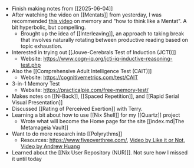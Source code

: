 - Finish making notes from [[2025-06-04]]
- After watching the video on [[Mentats]] from yesterday, I was recommended [this video](https://www.youtube.com/watch?v=ijm66YXxWfQ) on memory and "how to think like a Mentat". A bit hyperbolic, but compelling. 
	- Brought up the idea of [[Interleaving]], an approach to taking break that involves naturally rotating between productive reading based on topic exhaustion. 
- Interested in trying out [[Jouve-Cerebrals Test of Induction (JCTI)]] 
	- Website: https://www.cogn-iq.org/jcti-iq-inductive-reasoning-test.php
- Also the [[Comprehensive Adult Intelligence Test (CAIT)]]
	- Website: https://cognitivemetrics.com/test/CAIT
- 3-in-1 Memory Test
	- Website: https://practicalpie.com/free-memory-test/
- Makes notes on [[N-Back]], [[Spaced Repetition]], and [[Rapid Serial Visual Presentation]] 
- Discussed [[Rating of Perceived Exertion]] with Terry. 
- Learning a bit about how to use [[Nix Shell]] for my [[Quartz]] project
	- Wrote what will become the Home page for the site [[index.md|The Metamageia Vault]]
- Want to do more research into [[Polyrythms]] 
	- Resources: https://www.fiveoverthree.com/, [Video by Like it or Not](https://www.youtube.com/watch?v=0ENoLEnWXfA), [Video by Andrew Huang](https://www.youtube.com/watch?v=htbRx2jgF-E) 
- Learned about the [[Nix User Repository (NUR)]]. Not sure how I missed it until today
